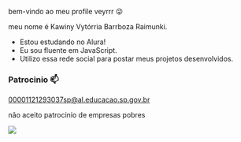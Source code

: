bem-vindo ao meu profile veyrrr 😜

meu nome é Kawiny Vytórria Barrboza Raimunki.

- Estou estudando no Alura!
- Eu sou fluente em JavaScript.
- Utilizo essa rede social para postar meus projetos desenvolvidos.

 ### Patrocinio 📫 

 00001121293037sp@al.educacao.sp.gov.br
 
 não aceito patrocinio de empresas pobres 
 
![]([https://tenor.com/l1rggYq9EOZ.gif](https://media1.tenor.com/m/iiHoJ_kPlbMAAAAC/ismeiow-hot.gif))
